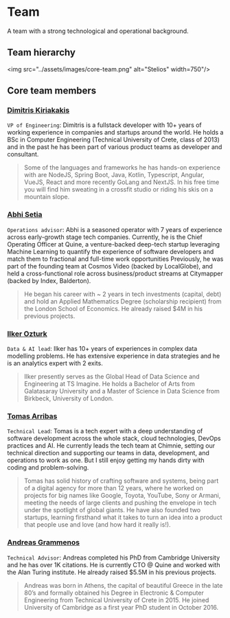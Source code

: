 # Team

A team with a strong technological and operational background.

## Team hierarchy
<img src="../assets/images/core-team.png" alt="Stelios" width=750"/>

## Core team members

### <a href="https://www.linkedin.com/in/kiriakakis/" target="_blank"> Dimitris Kiriakakis</a>
`VP of Engineering`: Dimitris is a fullstack developer with 10+ years of working experience in companies and startups around the world. He holds a BSc in Computer Engineering (Technical University of Crete, class of 2013) and in the past he has been part of various product teams as developer and consultant.

> Some of the languages and frameworks he has hands-on experience with are NodeJS, Spring Boot, Java, Kotlin, Typescript, Angular, VueJS, React and more recently GoLang and NextJS. In his free time you will find him sweating in a crossfit studio or riding his skis on a mountain slope.

### <a href="https://linkedin.com/in/abhis23" target="_blank"> Abhi Setia</a>
`Operations advisor`: Abhi is a seasoned operator with 7 years of experience across early-growth stage tech companies. Currently, he is the Chief Operating Officer at Quine, a venture-backed deep-tech startup leveraging Machine Learning to quantify the experience of software developers and match them to fractional and full-time work opportunities Previously, he was part of the founding team at Cosmos Video (backed by LocalGlobe), and held a cross-functional role across business/product streams at Citymapper (backed by Index, Balderton). 

> He began his career with ~ 2 years in tech investments (capital, debt) and hold an Applied Mathematics Degree (scholarship recipient) from the London School of Economics. He already raised $4M in his previous projects.

### <a href="https://www.linkedin.com/in/iozturk/" target="_blank"> Ilker Ozturk</a>
`Data & AI lead`: Ilker has 10+ years of experiences in complex data modelling problems. He has extensive experience in data strategies and he is an analytics expert with 2 exits.

> Ilker presently serves as the Global Head of Data Science and Engineering at TS Imagine. He holds a Bachelor of Arts from Galatasaray University and a Master of Science in Data Science from Birkbeck, University of London.

###  <a href="https://www.linkedin.com/in/tomups" target="_blank"> Tomas Arribas</a>
`Technical Lead`: Tomas is a tech expert with a deep understanding of software development across the whole stack, cloud technologies, DevOps practices and AI. He currently leads the tech team at Chimnie, setting our technical direction and supporting our teams in data, development, and operations to work as one. But I still enjoy getting my hands dirty with coding and problem-solving. 

> Tomas has solid history of crafting software and systems, being part of a digital agency for more than 12 years, where he worked on projects for big names like Google, Toyota, YouTube, Sony or Armani, meeting the needs of large clients and pushing the envelope in tech under the spotlight of global giants. He have also founded two startups, learning firsthand what it takes to turn an idea into a product that people use and love (and how hard it really is!).

###  <a href="https://www.turing.ac.uk/people/former-doctoral-students/andreas-grammenos" target="_blank"> Andreas Grammenos</a>
`Technical Advisor`: Andreas completed his PhD from Cambridge University and he has over 1K citations. He is currently CTO @ Quine and worked with the Alan Turing institute. He already raised $5.5M in his previous projects.

> Andreas was born in Athens, the capital of beautiful Greece in the late 80’s and formally obtained his Degree in Electronic & Computer Engineering from Technical University of Crete in 2015. He joined University of Cambridge as a first year PhD student in October 2016.


